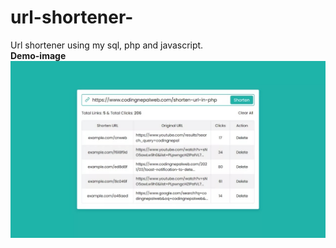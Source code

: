# url-shortener-
Url shortener using my sql, php and javascript. <br>
**Demo-image**<br>
<img src="https://github.com/thessleepyhead/url-shortener-/blob/main/image-ss1.jpg" alt="Project-screenshot"/>

